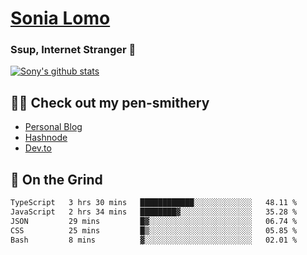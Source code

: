 # [Sonia Lomo](https://sonylomo.github.io/) 
### Ssup, Internet Stranger 🤩

<a href="https://github.com/sonylomo/github-readme-stats">
  <img align="center" src="https://media.giphy.com/media/lU05nFSW6Y2A/giphy.gif" alt="Sony's github stats" />
</a>

## ✍🏾 Check out my pen-smithery
- [Personal Blog](https://www.sonylomo.dev/blog)
- [Hashnode](https://sonylomo.hashnode.dev/)
- [Dev.to](https://dev.to/sonylomo)

## 🤡 On the Grind
<!--START_SECTION:waka-->

```txt
TypeScript   3 hrs 30 mins   ████████████░░░░░░░░░░░░░   48.11 %
JavaScript   2 hrs 34 mins   ████████▓░░░░░░░░░░░░░░░░   35.28 %
JSON         29 mins         █▓░░░░░░░░░░░░░░░░░░░░░░░   06.74 %
CSS          25 mins         █▒░░░░░░░░░░░░░░░░░░░░░░░   05.85 %
Bash         8 mins          ▓░░░░░░░░░░░░░░░░░░░░░░░░   02.01 %
```

<!--END_SECTION:waka-->
